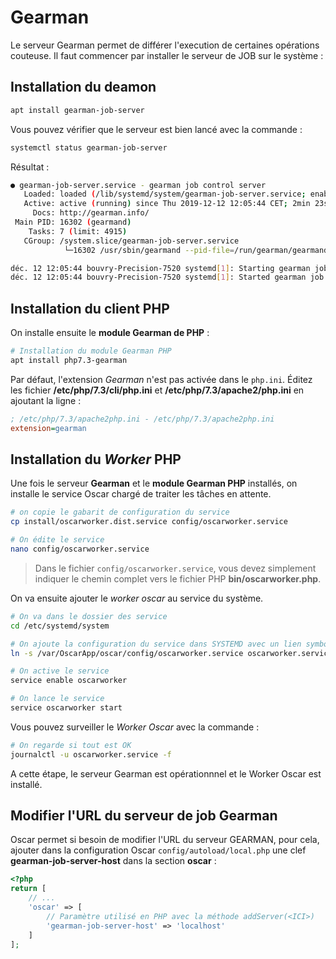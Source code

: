# Gearman

Le serveur Gearman permet de différer l'execution de certaines opérations couteuse. Il faut commencer par installer le serveur de JOB sur le système : 


## Installation du deamon

```bash
apt install gearman-job-server
```
 
Vous pouvez vérifier que le serveur est bien lancé avec la commande : 

```bash
systemctl status gearman-job-server
```
 
Résultat : 

```bash
● gearman-job-server.service - gearman job control server
   Loaded: loaded (/lib/systemd/system/gearman-job-server.service; enabled; vendor preset: enabled)
   Active: active (running) since Thu 2019-12-12 12:05:44 CET; 2min 23s ago
     Docs: http://gearman.info/
 Main PID: 16302 (gearmand)
    Tasks: 7 (limit: 4915)
   CGroup: /system.slice/gearman-job-server.service
            └─16302 /usr/sbin/gearmand --pid-file=/run/gearman/gearmand.pid --listen=localhost -daemon --log-file=/var/log/gearman-job-server/gearmand.log

déc. 12 12:05:44 bouvry-Precision-7520 systemd[1]: Starting gearman job control server...
déc. 12 12:05:44 bouvry-Precision-7520 systemd[1]: Started gearman job control server.
```

## Installation du client PHP

On installe ensuite le **module Gearman de PHP** : 

```bash
# Installation du module Gearman PHP
apt install php7.3-gearman
```

Par défaut, l'extension *Gearman* n'est pas activée dans le `php.ini`. Éditez les fichier **/etc/php/7.3/cli/php.ini** et **/etc/php/7.3/apache2/php.ini** en ajoutant la ligne : 

```ini
; /etc/php/7.3/apache2php.ini - /etc/php/7.3/apache2php.ini
extension=gearman
```

## Installation du *Worker* PHP

Une fois le serveur **Gearman** et le **module Gearman PHP** installés, on installe le service Oscar chargé de traiter les tâches en attente.

```bash
# on copie le gabarit de configuration du service
cp install/oscarworker.dist.service config/oscarworker.service

# On édite le service
nano config/oscarworker.service
```

> Dans le fichier `config/oscarworker.service`, vous devez simplement indiquer le chemin complet vers le fichier PHP **bin/oscarworker.php**.

On va ensuite ajouter le *worker oscar* au service du système.

```bash
# On va dans le dossier des service
cd /etc/systemd/system

# On ajoute la configuration du service dans SYSTEMD avec un lien symbolique
ln -s /var/OscarApp/oscar/config/oscarworker.service oscarworker.service

# On active le service
service enable oscarworker

# On lance le service
service oscarworker start
```

Vous pouvez surveiller le *Worker Oscar* avec la commande : 

```bash
# On regarde si tout est OK
journalctl -u oscarworker.service -f
```

A cette étape, le serveur Gearman est opérationnnel et le Worker Oscar est installé.

## Modifier l'URL du serveur de job Gearman

Oscar permet si besoin de modifier l'URL du serveur GEARMAN, pour cela, ajouter dans la configuration Oscar `config/autoload/local.php` une clef **gearman-job-server-host** dans la section **oscar** : 

```php
<?php
return [
    // ...
    'oscar' => [
        // Paramètre utilisé en PHP avec la méthode addServer(<ICI>)
        'gearman-job-server-host' => 'localhost'
    ]
];
```

      